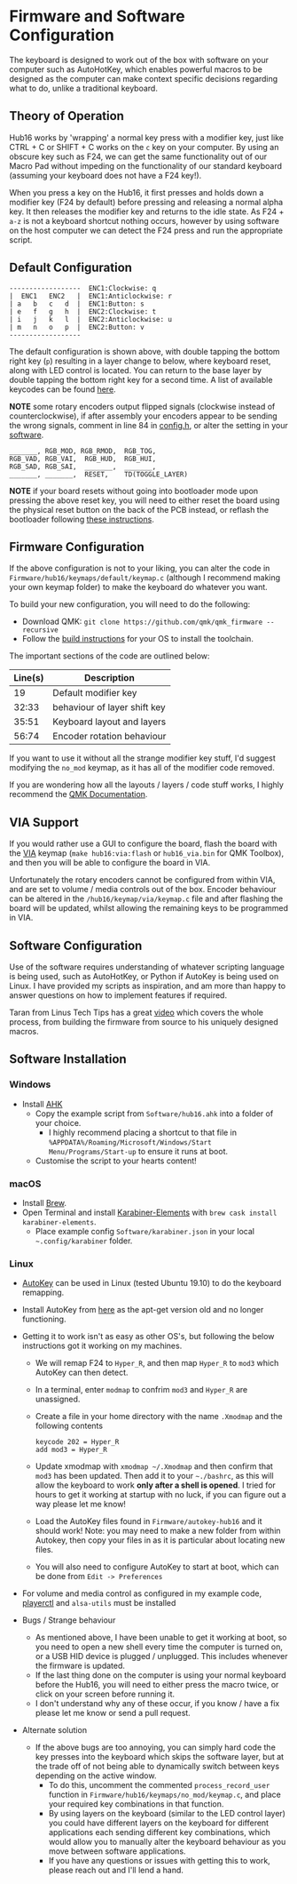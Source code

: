 # Firmware and Software Configuration 

The keyboard is designed to work out of the box with software on your computer such as AutoHotKey, which enables powerful macros to be designed as the computer can make context specific decisions regarding what to do, unlike a traditional keyboard.

## Theory of Operation
Hub16 works by 'wrapping' a normal key press with a modifier key, just like CTRL + C or SHIFT + C works on the `c` key on your computer. By using an obscure key such as F24, we can get the same functionality out of our Macro Pad without impeding on the functionality of our standard keyboard (assuming your keyboard does not have a F24 key!). 

When you press a key on the Hub16, it first presses and holds down a modifier key (F24 by default) before pressing and releasing a normal alpha key. It then releases the modifier key and returns to the idle state. As F24 + `a-z` is not a keyboard shortcut nothing occurs, however by using software on the host computer we can detect the F24 press and run the appropriate script. 

## Default Configuration 
```
------------------  ENC1:Clockwise: q
|  ENC1   ENC2   |  ENC1:Anticlockwise: r
| a   b   c   d  |  ENC1:Button: s
| e   f   g   h  |  ENC2:Clockwise: t
| i   j   k   l  |  ENC2:Anticlockwise: u
| m   n   o   p  |  ENC2:Button: v
------------------
```

The default configuration is shown above, with double tapping the bottom right key (`p`) resulting in a layer change to below, where keyboard reset, along with LED control is located. You can return to the base layer by double tapping the bottom right key for a second time. A list of available keycodes can be found [here](https://beta.docs.qmk.fm/using-qmk/simple-keycodes/keycodes).

__NOTE__ some rotary encoders output flipped signals (clockwise instead of counterclockwise), if after assembly your encoders appear to be sending the wrong signals, comment in line 84 in [config.h](../Firmware/hub16/config.h), or alter the setting in your [software](../Software).

```
_______, RGB_MOD, RGB_RMOD,  RGB_TOG,
RGB_VAD, RGB_VAI,  RGB_HUD,  RGB_HUI,
RGB_SAD, RGB_SAI,  _______,  _______, 
_______, _______,  RESET,    TD(TOGGLE_LAYER)
```
__NOTE__ if your board resets without going into bootloader mode upon pressing the above reset key, you will need to either reset the board using the physical reset button on the back of the PCB instead, or reflash the bootloader following [these instructions](Documents/firmware-install.md). 

## Firmware Configuration 

If the above configuration is not to your liking, you can alter the code in `Firmware/hub16/keymaps/default/keymap.c` (although I recommend making your own keymap folder) to make the keyboard do whatever you want. 

To build your new configuration, you will need to do the following:

* Download QMK: `git clone https://github.com/qmk/qmk_firmware --recursive`
* Follow the [build instructions](https://docs.qmk.fm/#/getting_started_build_tools) for your OS to install the toolchain.

The important sections of the code are outlined below:

| Line(s) | Description |  
| --- | ----------- |  
| 19 | Default modifier key |  
| 32:33 | behaviour of layer shift key |  
| 35:51| Keyboard layout and layers|  
| 56:74| Encoder rotation behaviour|  

If you want to use it without all the strange modifier key stuff, I'd suggest modifying the `no_mod` keymap, as it has all of the modifier code removed. 

If you are wondering how all the layouts / layers / code stuff works, I highly recommend the [QMK Documentation](https://docs.qmk.fm/#/).

## VIA Support 

If you would rather use a GUI to configure the board, flash the board with the [VIA](https://caniusevia.com/) keymap (`make hub16:via:flash` or `hub16_via.bin` for QMK Toolbox), and then you will be able to configure the board in VIA.

Unfortunately the rotary encoders cannot be configured from within VIA, and are set to volume / media controls out of the box. Encoder behaviour can be altered in the `/hub16/keymap/via/keymap.c` file and after flashing the board will be updated, whilst allowing the remaining keys to be programmed in VIA.

## Software Configuration 

Use of the software requires understanding of whatever scripting language is being used, such as AutoHotKey, or Python if AutoKey is being used on Linux. I have provided my scripts as inspiration, and am more than happy to answer questions on how to implement features if required.

Taran from Linus Tech Tips has a great [video](https://youtu.be/GZEoss4XIgc?t=346) which covers the whole process, from building the firmware from source to his uniquely designed macros. 

## Software Installation 

### Windows
* Install [AHK](https://www.autohotkey.com/)
    * Copy the example script from `Software/hub16.ahk` into a folder of your choice. 
    	* I highly recommend placing a shortcut to that file in `%APPDATA%/Roaming/Microsoft/Windows/Start Menu/Programs/Start-up` to ensure it runs at boot.
    * Customise the script to your hearts content! 

### macOS
* Install [Brew](https://brew.sh/).
* Open Terminal and install [Karabiner-Elements](https://karabiner-elements.pqrs.org/) with ```brew cask install karabiner-elements```.
  * Place example config `Software/karabiner.json` in your local `~.config/karabiner` folder.

### Linux
* [AutoKey](https://github.com/autokey/autokey) can be used in Linux (tested Ubuntu 19.10) to do the keyboard remapping. 
* Install AutoKey from [here](https://github.com/autokey/autokey/wiki/Installing#debian-and-derivatives) as the apt-get version old and no longer functioning.
* Getting it to work isn't as easy as other OS's, but following the below instructions got it working on my machines.
	* We will remap F24 to `Hyper_R`, and then map `Hyper_R` to `mod3` which AutoKey can then detect.   
	* In a terminal, enter `modmap` to confrim `mod3` and `Hyper_R` are unassigned.
	* Create a file in your home directory with the name `.Xmodmap` and the following contents

		```
		keycode 202 = Hyper_R
		add mod3 = Hyper_R
		```
	* Update xmodmap with ```xmodmap ~/.Xmodmap``` and then confirm that ```mod3``` has been updated. Then add it to your ```~./bashrc```, as this will allow the keyboard to work **only after a shell is opened**. I tried for hours to get it working at startup with no luck, if you can figure out a way please let me know! 
	
	* Load the AutoKey files found in ```Firmware/autokey-hub16``` and it should work! Note: you may need to make a new folder from within Autokey, then copy your files in as it is particular about locating new files.
	* You will also need to configure AutoKey to start at boot, which can be done from `Edit -> Preferences`
* For volume and media control as configured in my example code, [playerctl](https://github.com/altdesktop/playerctl) and ```alsa-utils``` must be installed

* Bugs / Strange behaviour
	* As mentioned above, I have been unable to get it working at boot, so you need to open a new shell every time the computer is turned on, or a USB HID device is plugged / unplugged. This includes whenever the firmware is updated.
	* If the last thing done on the computer is using your normal keyboard before the Hub16, you will need to either press the macro twice, or click on your screen before running it. 
	* I don't understand why any of these occur, if you know / have a fix please let me know or send a pull request. 

* Alternate solution
	* If the above bugs are too annoying, you can simply hard code the key presses into the keyboard which skips the software layer, but at the trade off of not being able to dynamically switch between keys depending on the active window. 
		* To do this, uncomment the commented ```process_record_user``` function in `Firmware/hub16/keymaps/no_mod/keymap.c`, and place your required key combinations in that function. 
		* By using layers on the keyboard (similar to the LED control layer) you could have different layers on the keyboard for different applications each sending different key combinations, which would allow you to manually alter the keyboard behaviour as you move between software applications. 
		* If you have any questions or issues with getting this to work, please reach out and I'll lend a hand. 